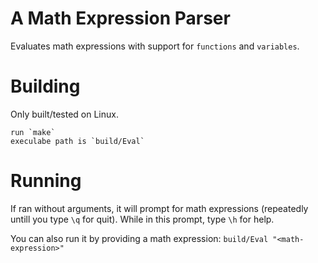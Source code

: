 # A Math Expression Parser

Evaluates math expressions with support for `functions` and `variables`.

# Building

Only built/tested on Linux.

```
run `make`
execulabe path is `build/Eval`
```

# Running

If ran without arguments, it will prompt for math expressions (repeatedly untill you type `\q` for quit). While in this prompt, type `\h` for help.

You can also run it by providing a math expression:
`build/Eval "<math-expression>"`
